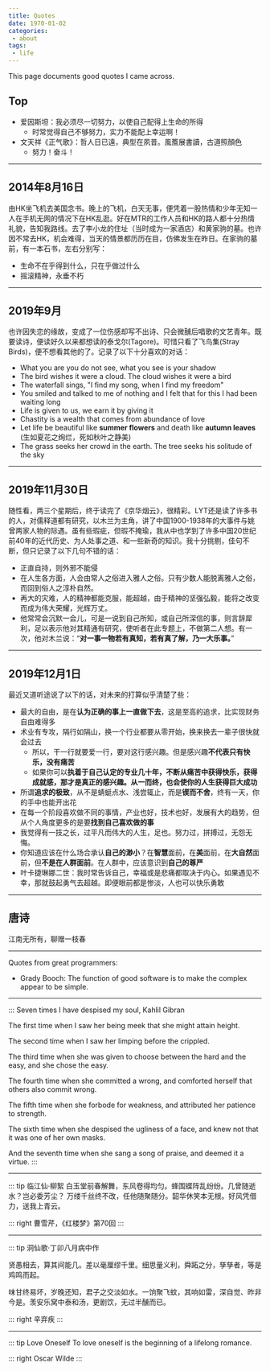 ```yaml
---
title: Quotes
date: 1970-01-02
categories:
 - about
tags:
 - life
---
```


This page documents good quotes I came across.

<!-- more -->

## Top

- 爱因斯坦：我必须尽一切努力，以使自己配得上生命的所得
  - 时常觉得自己不够努力，实力不能配上幸运啊！
- 文天祥《正气歌》：哲人日已遠，典型在夙昔。風簷展書讀，古道照顏色
  - 努力！奋斗！

---

## 2014年8月16日

由HK坐飞机去美国念书。晚上的飞机，白天无事，便凭着一股热情和少年无知一人在手机无网的情况下在HK乱逛。好在MTR的工作人员和HK的路人都十分热情礼貌，告知我路线。去了李小龙的住址（当时成为一家酒店）和黄家驹的墓。也许因不常去HK，机会难得，当天的情景都历历在目，仿佛发生在昨日。在家驹的墓前，有一本石书，左右分别写：

- 生命不在乎得到什么，只在乎做过什么
- 摇滚精神，永垂不朽

---

## 2019年9月

也许因失恋的缘故，变成了一位伤感却写不出诗、只会微醺后唱歌的文艺青年。既要读诗，便读好久以来都想读的泰戈尔(Tagore)。可惜只看了飞鸟集(Stray Birds)，便不想看其他的了。记录了以下十分喜欢的对话：

- What you are you do not see, what you see is your shadow
- The bird wishes it were a cloud. The cloud wishes it were a bird
- The waterfall sings, "I find my song, when I find my freedom"
- You smiled and talked to me of nothing and I felt that for this I had been waiting long
- Life is given to us, we earn it by giving it
- Chastity is a wealth that comes from abundance of love
- Let life be beautiful like **summer flowers** and death like **autumn leaves** (生如夏花之绚烂，死如秋叶之静美)
- The grass seeks her crowd in the earth. The tree seeks his solitude of the sky

---

## 2019年11月30日

随性看，两三个星期后，终于读完了《京华烟云》，很精彩。LYT还是读了许多书的人，对儒释道都有研究，以木兰为主角，讲了中国1900-1938年的大事件与姚曾两家人物的际遇。虽有些瑕疵，但瑕不掩瑜，我从中也学到了许多中国20世纪前40年的近代历史、为人处事之道、和一些新奇的知识。我十分挑剔，佳句不断，但只记录了以下几句不错的话：

- 正直自持，则外邪不能侵
- 在人生各方面，人会由常人之俗进入雅人之俗。只有少数人能脱离雅人之俗，而回到俗人之淳朴自然。
- 再大的灾难，人的精神都能克服，能超越，由于精神的坚强弘毅，能将之改变而成为伟大荣耀，光辉万丈。 
- 他常常会沉默一会儿，可是一说到自己所知，或自己所深信的事，则言辞犀利，足以表示他对其精通有研究，使听者在此专题上，不做第二人想。有一次，他对木兰说：“**对一事一物若有真知，若有真了解，乃一大乐事。**” 

---

## 2019年12月1日

最近又道听途说了以下的话，对未来的打算似乎清楚了些：

- 最大的自由，是在**认为正确的事上一直做下去**，这是至高的追求，比实现财务自由难得多
- 术业有专攻，隔行如隔山，换一个行业都要从零开始，换来换去一辈子很快就会过去
  - 所以，干一行就要爱一行，要对这行感兴趣。但是感兴趣**不代表只有快乐，没有痛苦**
  - 如果你可以**执着于自己认定的专业几十年，不断从痛苦中获得快乐，获得成就感，那才是真正的感兴趣。从一而终，也会使你的人生获得巨大成功**
- 所谓**追求的极致**，从不是蜻蜓点水、浅尝辄止，而是**锲而不舍**，终有一天，你的手中也能开出花
- 在每一个阶段喜欢做不同的事情，产业也好，技术也好，发展有大的趋势，但从个人角度更多的是要**找到自己喜欢做的事**
- 我觉得有一技之长，过平凡而伟大的人生，足也。努力过，拼搏过，无怨无悔。
- 你知道应该在什么场合承认**自己的渺小**？在**智慧**面前，在**美**面前，在**大自然**面前，但**不是在人群面前**。在人群中，应该意识到**自己的尊严**
- 叶卡捷琳娜二世：我时常告诉自己，幸福或是悲痛都取决于内心。如果遇见不幸，那就鼓起勇气去超越。即便眼前都是惨淡，人也可以快乐勇敢

---

## 唐诗

江南无所有，聊赠一枝春

---

Quotes from great programmers:

- Grady Booch: The function of good software is to make the complex appear to be simple.

---

::: Seven times I have despised my soul, Kahlil Gibran

The first time when I saw her being meek that she might attain height.

The second time when I saw her limping before the crippled.

The third time when she was given to choose between the hard and the easy, and she chose the easy.

The fourth time when she committed a wrong, and comforted herself that others also commit wrong.

The fifth time when she forbode for weakness, and attributed her patience to strength.

The sixth time when she despised the ugliness of a face, and knew not that it was one of her own masks.

And the seventh time when she sang a song of praise, and deemed it a virtue.
:::

---

::: tip 临江仙·柳絮
白玉堂前春解舞，东风卷得均匀。蜂围蝶阵乱纷纷。几曾随逝水？岂必委芳尘？
万缕千丝终不改，任他随聚随分。韶华休笑本无根。好风凭借力，送我上青云。

::: right
曹雪芹，《红楼梦》第70回
:::

---

::: tip 洞仙歌·丁卯八月病中作

贤愚相去，算其间能几。差以毫厘缪千里。细思量义利，舜跖之分，孳孳者，等是鸡鸣而起。

味甘终易坏，岁晚还知，君子之交淡如水。一饷聚飞蚊，其响如雷，深自觉、昨非今是。羡安乐窝中泰和汤，更剧饮，无过半醺而已。

::: right
辛弃疾
:::

---

::: tip Love Oneself
To love oneself is the beginning of a lifelong romance.

::: right
Oscar Wilde
:::
